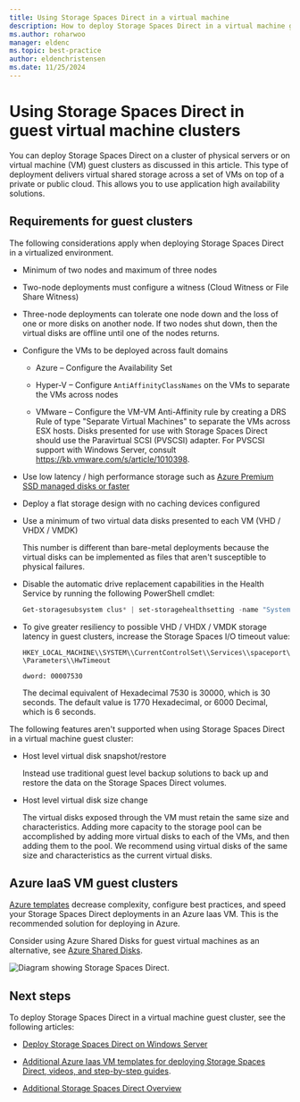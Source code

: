 ```yaml
---
title: Using Storage Spaces Direct in a virtual machine
description: How to deploy Storage Spaces Direct in a virtual machine guest cluster - for example, in Microsoft Azure.
ms.author: roharwoo
manager: eldenc
ms.topic: best-practice
author: eldenchristensen
ms.date: 11/25/2024
---
```


# Using Storage Spaces Direct in guest virtual machine clusters

You can deploy Storage Spaces Direct on a cluster of physical servers or on virtual machine (VM) guest clusters as discussed in this article. This type of deployment delivers virtual shared storage across a set of VMs on top of a private or public cloud. This allows you to use application high availability solutions.

## Requirements for guest clusters

The following considerations apply when deploying Storage Spaces Direct in a virtualized environment.

- Minimum of two nodes and maximum of three nodes

- Two-node deployments must configure a witness (Cloud Witness or File Share Witness)

- Three-node deployments can tolerate one node down and the loss of one or more disks on another node.  If two nodes shut down, then the virtual disks are offline until one of the nodes returns.

- Configure the VMs to be deployed across fault domains

  - Azure – Configure the Availability Set

  - Hyper-V – Configure `AntiAffinityClassNames` on the VMs to separate the VMs across nodes

  - VMware – Configure the VM-VM Anti-Affinity rule by creating a DRS Rule of type "Separate Virtual Machines" to separate the VMs across ESX hosts. Disks presented for use with Storage Spaces Direct should use the Paravirtual SCSI (PVSCSI) adapter. For PVSCSI support with Windows Server, consult https://kb.vmware.com/s/article/1010398.

- Use low latency / high performance storage such as [Azure Premium SSD managed disks or faster](/azure/virtual-machines/disks-types)

- Deploy a flat storage design with no caching devices configured

- Use a minimum of two virtual data disks presented to each VM (VHD / VHDX / VMDK)

    This number is different than bare-metal deployments because the virtual disks can be implemented as files that aren't susceptible to physical failures.

- Disable the automatic drive replacement capabilities in the Health Service by running the following PowerShell cmdlet:

    ```powershell
    Get-storagesubsystem clus* | set-storagehealthsetting -name "System.Storage.PhysicalDisk.AutoReplace.Enabled" -value "False"
    ```

- To give greater resiliency to possible VHD / VHDX / VMDK storage latency in guest clusters, increase the Storage Spaces I/O timeout value:

    `HKEY_LOCAL_MACHINE\\SYSTEM\\CurrentControlSet\\Services\\spaceport\\Parameters\\HwTimeout`

    `dword: 00007530`

    The decimal equivalent of Hexadecimal 7530 is 30000, which is 30 seconds. The default value is 1770 Hexadecimal, or 6000 Decimal, which is 6 seconds.

The following features aren't supported when using Storage Spaces Direct in a virtual machine guest cluster:

- Host level virtual disk snapshot/restore

    Instead use traditional guest level backup solutions to back up and restore the data on the Storage Spaces Direct volumes.

- Host level virtual disk size change

    The virtual disks exposed through the VM must retain the same size and characteristics. Adding more capacity to the storage pool can be accomplished by adding more virtual disks to each of the VMs, and then adding them to the pool. We recommend using virtual disks of the same size and characteristics as the current virtual disks.

## Azure IaaS VM guest clusters

[Azure templates](https://github.com/robotechredmond/301-storage-spaces-direct-md) decrease complexity, configure best practices, and speed your Storage Spaces Direct deployments in an Azure Iaas VM. This is the recommended solution for deploying in Azure.

Consider using Azure Shared Disks for guest virtual machines as an alternative, see [Azure Shared Disks](/azure/virtual-machines/windows/disks-shared).

![Diagram showing Storage Spaces Direct.](media/storage-spaces-direct-in-vm/storage-spaces-direct-in-vm.png)

## Next steps

To deploy Storage Spaces Direct in a virtual machine guest cluster, see the following articles:

- [Deploy Storage Spaces Direct on Windows Server](deploy-storage-spaces-direct.md)

- [Additional Azure Iaas VM templates for deploying Storage Spaces Direct, videos, and step-by-step guides](https://techcommunity.microsoft.com/t5/Failover-Clustering/Deploying-IaaS-VM-Guest-Clusters-in-Microsoft-Azure/ba-p/372126).

- [Additional Storage Spaces Direct Overview](/azure/azure-local/concepts/storage-spaces-direct-overview?context=/windows-server/context/windows-server-storage)
